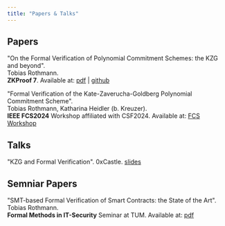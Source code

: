 ```yaml
--- 
title: "Papers & Talks"
---
```


## Papers 

"On the Formal Verification of Polynomial Commitment Schemes: the KZG and beyond".\
Tobias Rothmann.\
**ZKProof 7**. Available at: [pdf](On_the_Formal_Verification_of_Polynomial_Commitment_Schemes_the_KZG_and_beyond.pdf) | [github](https://github.com/tobias-rothmann/Polynomial-Commitment-Schemes)

"Formal Verification of the Kate-Zaverucha-Goldberg
Polynomial Commitment Scheme".\
Tobias Rothmann, Katharina Heidler (b. Kreuzer).\
**IEEE FCS2024** Workshop affiliated with CSF2024. Available at: [FCS Workshop](https://fcs-workshop.github.io/fcs2024/papers/FCS_Rothmann_Kreuzer.pdf) 

## Talks 

"KZG and Formal Verification".
0xCastle. [slides](0xCastle.pdf)

## Semniar Papers

"SMT-based Formal Verification of Smart Contracts: the State of the Art".\
Tobias Rothmann.\
**Formal Methods in IT-Security** Seminar at TUM. Available at: [pdf](SMT_based_FV_of_Smart_Contracts.pdf)